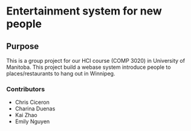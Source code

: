 # **Entertainment system for new people**
## Purpose
This is a group project for our HCI course (COMP 3020) in University of Manitoba. This project build a webase system introduce people to places/restaurants to hang out in Winnipeg.

### Contributors
* Chris Ciceron 
* Charina Duenas
* Kai Zhao 
* Emily Nguyen

